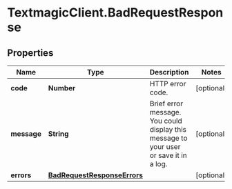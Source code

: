 # TextmagicClient.BadRequestResponse

## Properties
Name | Type | Description | Notes
------------ | ------------- | ------------- | -------------
**code** | **Number** | HTTP error code. | [optional] 
**message** | **String** | Brief error message. You could display this message to your user or save it in a log. | [optional] 
**errors** | [**BadRequestResponseErrors**](BadRequestResponseErrors.md) |  | [optional] 


